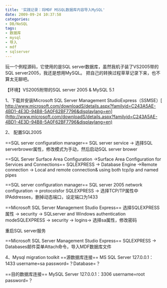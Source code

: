 ```yaml
---
title: '实践记录：将MDF MSSQL数据库内容导入MySQL'
date: 2009-09-24 10:37:58
categories: 
- DB/NoSQL
tags: 
- 数据库
- mysql
- 导入
- mdf
- sqlserver
---
```

玩一个例程源码，它使用的是SQL server数据库，虽然我机子装了VS2005带的SQL server2005，我还是想用MySQL。
把自己的转换过程草草记录下来，也不算太无聊吧。

【环境】VS2005附带的SQL server 2005 & MySQL 5.1

1、下载并安装Microsoft SQL Server Management StudioExpress（SSMSE）[ http://www.microsoft.com/downloadS/details.aspx?familyid=C243A5AE-4BD1-4E3D-94B8-5A0F62BF7796&displaylang=en](http://www.microsoft.com/downloadS/details.aspx?familyid=C243A5AE-4BD1-4E3D-94B8-5A0F62BF7796&displaylang=en)

2、 配置SQL2005

==SQL server configuration manager==
SQL server service -> 选择SQL serverbrower属性，修改模式为手动，然后启动SQL server brower

==SQL Server Surface Area Configuration ->Surface Area Configuration for Services and Connections==
SQLEXPRESS -> Database Engine ->Remote connection -> Local and remote connection& using both tcp/ip and named pipes

==SQL server configuration manager==
SQL server 2005 network configuration -> protocolsfor SQLEXPRESS -> 选择TCP/TP属性中IPAddresses，删掉动态端口，设定端口为1433

==Microsoft SQL Server Management Studio Express==
选择SQLEXPRESS属性 -> security -> SQLserver and Windows authentication modeSQLEXPRESS -> security -> logins-> 选择sa属性，修改密码

重启SQL server服务

==Microsoft SQL Server Management Studio Express==
SQLEXPRESS -> Databases邮件菜单Attach命令，导入MDF数据库文件

4、Mysql migration toolkit
==源数据库连接==
MS SQL Server
127.0.0.1：1433
username=sa password=？Database=？

==目的数据库连接==
MySQL Server
127.0.0.1：3306
username=root password=？

